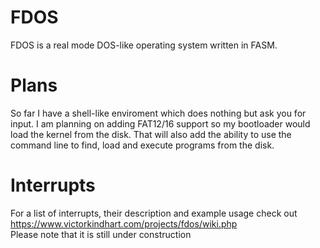 # FDOS
FDOS is a real mode DOS-like operating system written in FASM.

# Plans
So far I have a shell-like enviroment which does nothing but
ask you for input. I am planning on adding FAT12/16 support
so my bootloader would load the kernel from the disk. That
will also add the ability to use the command line to find,
load and execute programs from the disk.

# Interrupts
For a list of interrupts, their description and example
usage check out https://www.victorkindhart.com/projects/fdos/wiki.php  
Please note that it is still under construction
